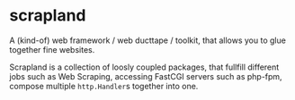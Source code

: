 # scrapland
A (kind-of) web framework / web ducttape / toolkit, that allows you to glue together fine websites.

Scrapland is a collection of loosly coupled packages, that fullfill different jobs such as Web Scraping,
accessing FastCGI servers such as php-fpm, compose multiple `http.Handler`s together into one.

